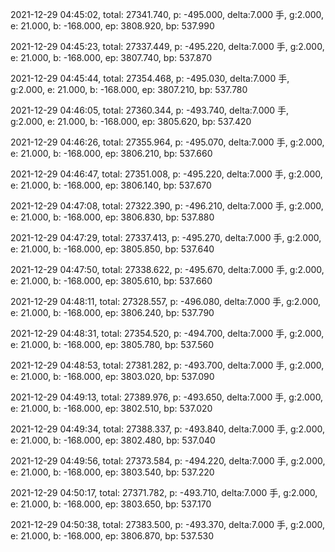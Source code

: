 2021-12-29 04:45:02, total: 27341.740, p: -495.000, delta:7.000 手, g:2.000, e: 21.000, b: -168.000, ep: 3808.920, bp: 537.990

2021-12-29 04:45:23, total: 27337.449, p: -495.220, delta:7.000 手, g:2.000, e: 21.000, b: -168.000, ep: 3807.740, bp: 537.870

2021-12-29 04:45:44, total: 27354.468, p: -495.030, delta:7.000 手, g:2.000, e: 21.000, b: -168.000, ep: 3807.210, bp: 537.780

2021-12-29 04:46:05, total: 27360.344, p: -493.740, delta:7.000 手, g:2.000, e: 21.000, b: -168.000, ep: 3805.620, bp: 537.420

2021-12-29 04:46:26, total: 27355.964, p: -495.070, delta:7.000 手, g:2.000, e: 21.000, b: -168.000, ep: 3806.210, bp: 537.660

2021-12-29 04:46:47, total: 27351.008, p: -495.220, delta:7.000 手, g:2.000, e: 21.000, b: -168.000, ep: 3806.140, bp: 537.670

2021-12-29 04:47:08, total: 27322.390, p: -496.210, delta:7.000 手, g:2.000, e: 21.000, b: -168.000, ep: 3806.830, bp: 537.880

2021-12-29 04:47:29, total: 27337.413, p: -495.270, delta:7.000 手, g:2.000, e: 21.000, b: -168.000, ep: 3805.850, bp: 537.640

2021-12-29 04:47:50, total: 27338.622, p: -495.670, delta:7.000 手, g:2.000, e: 21.000, b: -168.000, ep: 3805.610, bp: 537.660

2021-12-29 04:48:11, total: 27328.557, p: -496.080, delta:7.000 手, g:2.000, e: 21.000, b: -168.000, ep: 3806.240, bp: 537.790

2021-12-29 04:48:31, total: 27354.520, p: -494.700, delta:7.000 手, g:2.000, e: 21.000, b: -168.000, ep: 3805.780, bp: 537.560

2021-12-29 04:48:53, total: 27381.282, p: -493.700, delta:7.000 手, g:2.000, e: 21.000, b: -168.000, ep: 3803.020, bp: 537.090

2021-12-29 04:49:13, total: 27389.976, p: -493.650, delta:7.000 手, g:2.000, e: 21.000, b: -168.000, ep: 3802.510, bp: 537.020

2021-12-29 04:49:34, total: 27388.337, p: -493.840, delta:7.000 手, g:2.000, e: 21.000, b: -168.000, ep: 3802.480, bp: 537.040

2021-12-29 04:49:56, total: 27373.584, p: -494.220, delta:7.000 手, g:2.000, e: 21.000, b: -168.000, ep: 3803.540, bp: 537.220

2021-12-29 04:50:17, total: 27371.782, p: -493.710, delta:7.000 手, g:2.000, e: 21.000, b: -168.000, ep: 3803.650, bp: 537.170

2021-12-29 04:50:38, total: 27383.500, p: -493.370, delta:7.000 手, g:2.000, e: 21.000, b: -168.000, ep: 3806.870, bp: 537.530